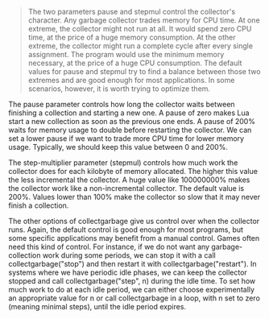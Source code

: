 > The two parameters pause and stepmul control the collector's character. Any garbage collector trades
memory for CPU time. At one extreme, the collector might not run at all. It would spend zero CPU time,
at the price of a huge memory consumption. At the other extreme, the collector might run a complete cycle
after every single assignment. The program would use the minimum memory necessary, at the price of
a huge CPU consumption. The default values for pause and stepmul try to find a balance between
those two extremes and are good enough for most applications. In some scenarios, however, it is worth
trying to optimize them.


The pause parameter controls how long the collector waits between finishing a collection and starting
a new one. A pause of zero makes Lua start a new collection as soon as the previous one ends. A pause
of 200% waits for memory usage to double before restarting the collector. We can set a lower pause if
we want to trade more CPU time for lower memory usage. Typically, we should keep this value between
0 and 200%.

The step-multiplier parameter (stepmul) controls how much work the collector does for each kilobyte of
memory allocated. The higher this value the less incremental the collector. A huge value like 100000000%
makes the collector work like a non-incremental collector. The default value is 200%. Values lower than
100% make the collector so slow that it may never finish a collection.


The other options of collectgarbage give us control over when the collector runs. Again, the default
control is good enough for most programs, but some specific applications may benefit from a manual
control. Games often need this kind of control. For instance, if we do not want any garbage-collection
work during some periods, we can stop it with a call collectgarbage("stop") and then restart it
with collectgarbage("restart"). In systems where we have periodic idle phases, we can keep
the collector stopped and call collectgarbage("step", n) during the idle time. To set how much
work to do at each idle period, we can either choose experimentally an appropriate value for n or call
collectgarbage in a loop, with n set to zero (meaning minimal steps), until the idle period expires.
